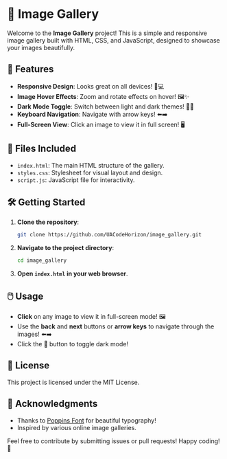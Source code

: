 # 🌟 Image Gallery

Welcome to the **Image Gallery** project! This is a simple and responsive image gallery built with HTML, CSS, and JavaScript, designed to showcase your images beautifully. 

## 🚀 Features

- **Responsive Design**: Looks great on all devices! 📱💻
- **Image Hover Effects**: Zoom and rotate effects on hover! 🖼️✨
- **Dark Mode Toggle**: Switch between light and dark themes! 🌙🌞
- **Keyboard Navigation**: Navigate with arrow keys! ⬅️➡️
- **Full-Screen View**: Click an image to view it in full screen! 🖥️

## 📁 Files Included

- `index.html`: The main HTML structure of the gallery.
- `styles.css`: Stylesheet for visual layout and design.
- `script.js`: JavaScript file for interactivity.

## 🛠️ Getting Started

1. **Clone the repository**:

   ```bash
   git clone https://github.com/UACodeHorizon/image_gallery.git
   ```

2. **Navigate to the project directory**:

   ```bash
   cd image_gallery
   ```

3. **Open `index.html` in your web browser**.

## 🖱️ Usage

- **Click** on any image to view it in full-screen mode! 🖼️
- Use the **back** and **next** buttons or **arrow keys** to navigate through the images! ⬅️➡️
- Click the **🌙** button to toggle dark mode!

## 📜 License

This project is licensed under the MIT License.

## 🙌 Acknowledgments

- Thanks to [Poppins Font](https://fonts.google.com/specimen/Poppins) for beautiful typography!
- Inspired by various online image galleries.

Feel free to contribute by submitting issues or pull requests! Happy coding! 🎉
